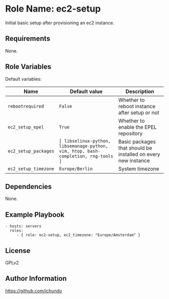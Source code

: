 Role Name: ec2-setup
====================

Initial basic setup after provisioning an ec2 instance.

Requirements
------------

None.

Role Variables
--------------

Default variables:

| Name		| Default value		| Description		|
|-----------|-------------------|-------------------|
| `rebootrequired` | `False` | Whether to reboot instance after setup or not |
| `ec2_setup_epel` | `True` | Whether to enable the EPEL repository |
| `ec2_setup_packages` | `[ libselinux-python, libsemanage-python, vim, htop, bash-completion, rng-tools ]` | Basic packages that should be installed on every new instance |
| `ec2_setup_timezone` | `Europe/Berlin` | System timezone |

Dependencies
------------

None.

Example Playbook
----------------

    - hosts: servers
      roles:
         - { role: ec2-setup, ec2_timezone: "Europe/Amsterdam" }

License
-------

GPLv2

Author Information
------------------

https://github.com/ichundu
